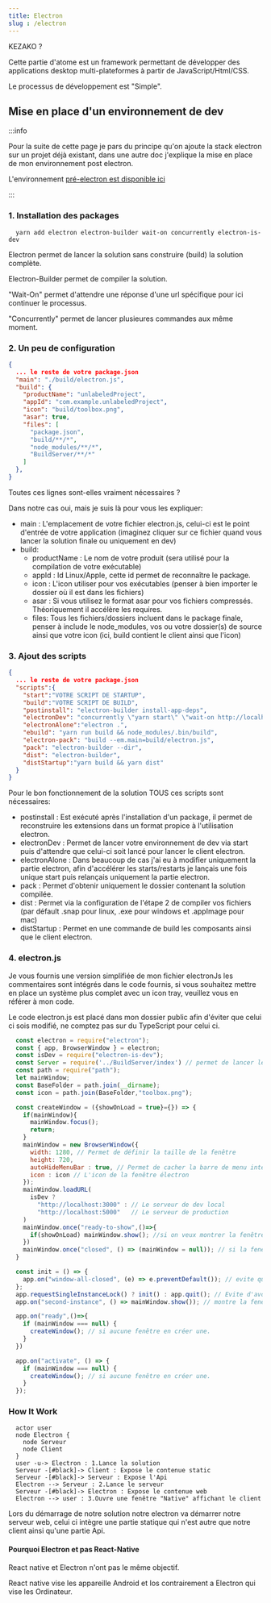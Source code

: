 ```yaml
---
title: Electron
slug : /electron
---
```


KEZAKO ?

Cette partie d'atome est un framework permettant de développer des applications desktop multi-plateformes à partir de JavaScript/Html/CSS.

Le processus de développement est "Simple".

## Mise en place d'un environnement de dev

:::info

Pour la suite de cette page je pars du principe qu'on ajoute la stack electron sur un projet déjà existant, dans une autre doc j'explique la mise en place de mon environnement post electron.

L'environnement [pré-electron est disponible ici](/docs/setup)

:::

### 1. Installation des packages

```shell
  yarn add electron electron-builder wait-on concurrently electron-is-dev
```

Electron permet de lancer la solution sans construire (build) la solution complète.

Electron-Builder permet de compiler la solution.

"Wait-On" permet d'attendre une réponse d'une url spécifique pour ici continuer le processus.

"Concurrently" permet de lancer plusieures commandes aux même moment.

### 2. Un peu de configuration

```json title="package.json"
{
  ... le reste de votre package.json
  "main": "./build/electron.js",
  "build": {
    "productName": "unlabeledProject",
    "appId": "com.example.unlabeledProject",
    "icon": "build/toolbox.png",
    "asar": true,
    "files": [
      "package.json",
      "build/**/*",
      "node_modules/**/*",
      "BuildServer/**/*"
    ]
  },
}
```

Toutes ces lignes sont-elles vraiment nécessaires ?

Dans notre cas oui, mais je suis là pour vous les expliquer:

- main : L'emplacement de votre fichier electron.js, celui-ci est le point d'entrée de votre application (imaginez cliquer sur ce fichier quand vous lancer la solution finale ou uniquement en dev)
- build:
  - productName : Le nom de votre produit (sera utilisé pour la compilation de votre exécutable)
  - appId : Id Linux/Apple, cette id permet de reconnaître le package.
  - icon : L'icon utiliser pour vos exécutables (penser à bien importer le dossier où il est dans les fichiers)
  - asar : Si vous utilisez le format asar pour vos fichiers compressés. Théoriquement il accélère les requires.
  - files: Tous les fichiers/dossiers incluent dans le package finale, penser à include le node_modules, vos ou votre dossier(s) de source ainsi que votre icon (ici, build contient le client ainsi que l'icon)


### 3. Ajout des scripts

```json title="package.json"
{
  ... le reste de votre package.json
  "scripts":{
    "start":"VOTRE SCRIPT DE STARTUP",
    "build":"VOTRE SCRIPT DE BUILD",
    "postinstall": "electron-builder install-app-deps",
    "electronDev": "concurrently \"yarn start\" \"wait-on http://localhost:3000 && electron .\"",
    "electronAlone":"electron .",
    "ebuild": "yarn run build && node_modules/.bin/build",
    "electron-pack": "build --em.main=build/electron.js",
    "pack": "electron-builder --dir",
    "dist": "electron-builder",
    "distStartup":"yarn build && yarn dist"
  }
}
```

Pour le bon fonctionnement de la solution TOUS ces scripts sont nécessaires:

- postinstall : Est exécuté après l'installation d'un package, il permet de reconstruire les extensions dans un format propice à l'utilisation electron.
- electronDev : Permet de lancer votre environnement de dev via start puis d'attendre que celui-ci soit lancé pour lancer le client electron.
- electronAlone : Dans beaucoup de cas j'ai eu à modifier uniquement la partie electron, afin d'accélérer les starts/restarts je lançais une fois unique start puis relançais uniquement la partie electron.
- pack : Permet d'obtenir uniquement le dossier contenant la solution compilée.
- dist : Permet via la configuration de l'étape 2 de compiler vos fichiers (par défault .snap pour linux, .exe pour windows et .appImage pour mac)
- distStartup : Permet en une commande de build les composants ainsi que le client electron.

### 4. electron.js

Je vous fournis une version simplifiée de mon fichier electronJs les commentaires sont intégrés dans le code fournis, si vous souhaitez mettre en place un système plus complet avec un icon tray, veuillez vous en référer à mon code.

Le code electron.js est placé dans mon dossier public afin d'éviter que celui ci sois modifié, ne comptez pas sur du TypeScript pour celui ci.

```js title="/public/electron.js"
  const electron = require("electron");
  const { app, BrowserWindow } = electron;
  const isDev = require("electron-is-dev");
  const Server = require('../BuildServer/index') // permet de lancer le serveur aux démarrage
  const path = require("path");
  let mainWindow;
  const BaseFolder = path.join(__dirname);
  const icon = path.join(BaseFolder,"toolbox.png");

  const createWindow = ({showOnLoad = true}={}) => {
    if(mainWindow){
      mainWindow.focus();
      return;
    }
    mainWindow = new BrowserWindow({
      width: 1280, // Permet de définir la taille de la fenêtre
      height: 720,
      autoHideMenuBar : true, // Permet de cacher la barre de menu intégrer a electron
      icon : icon // L'icon de la fenêtre électron
    });
    mainWindow.loadURL(
      isDev ?
        "http://localhost:3000" : // Le serveur de dev local
        "http://localhost:5000"   // Le serveur de production
    )
    mainWindow.once("ready-to-show",()=>{
      if(showOnLoad) mainWindow.show(); //si on veux montrer la fenêtre aux démarrage
    })
    mainWindow.once("closed", () => (mainWindow = null)); // si la fenêtre est fermer on vide mainWindow
  }

  const init = () => {
    app.on("window-all-closed", (e) => e.preventDefault()); // evite que toute la solution sois fermer si toute les fenêtre sont fermer.
  };
  app.requestSingleInstanceLock() ? init() : app.quit(); // Evite d'avoir deux fois le serveur démarrer
  app.on("second-instance", () => mainWindow.show()); // montre la fenêtre si la solution est démarrer deux fois

  app.on("ready",()=>{
    if (mainWindow === null) {
      createWindow(); // si aucune fenêtre en créer une.
    }
  })

  app.on("activate", () => {
    if (mainWindow === null) {
      createWindow(); // si aucune fenêtre en créer une.
    }
  });
```

### How It Work

```plantuml
  actor user
  node Electron {
    node Serveur
    node Client
  }
  user -u-> Electron : 1.Lance la solution
  Serveur -[#black]-> Client : Expose le contenue static
  Serveur -[#black]-> Serveur : Expose l'Api
  Electron --> Serveur : 2.Lance le serveur
  Serveur -[#black]-> Electron : Expose le contenue web
  Electron --> user : 3.Ouvre une fenêtre "Native" affichant le client
```

Lors du démarrage de notre solution notre electron va démarrer notre serveur web, celui ci intègre une partie statique qui n'est autre que notre client ainsi qu'une partie Api.

#### Pourquoi Electron et pas React-Native

React native et Electron n'ont pas le même objectif.

React native vise les appareille Android et Ios contrairement a Electron qui vise les Ordinateur.

